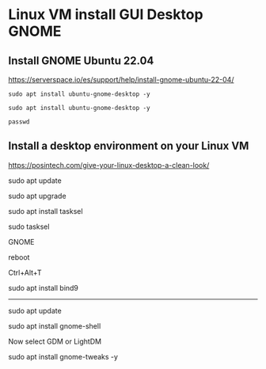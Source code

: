 # Linux VM install GUI Desktop GNOME

## Install GNOME Ubuntu 22.04

https://serverspace.io/es/support/help/install-gnome-ubuntu-22-04/

```
sudo apt install ubuntu-gnome-desktop -y
```

```
sudo apt install ubuntu-gnome-desktop -y
```

```
passwd
```

## Install a desktop environment on your Linux VM

https://posintech.com/give-your-linux-desktop-a-clean-look/

sudo apt update

sudo apt upgrade

sudo apt install tasksel

sudo tasksel

GNOME

reboot

Ctrl+Alt+T

sudo apt install bind9

------------------------------------------------------------------------------------------------------


sudo apt update

sudo apt install gnome-shell

Now select GDM or LightDM

sudo apt install gnome-tweaks -y
